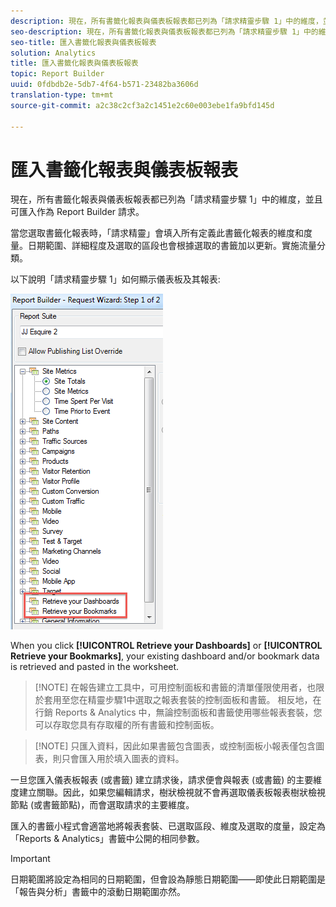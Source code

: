 ```yaml
---
description: 現在，所有書籤化報表與儀表板報表都已列為「請求精靈步驟 1」中的維度，並且可匯入作為 Report Builder 請求。
seo-description: 現在，所有書籤化報表與儀表板報表都已列為「請求精靈步驟 1」中的維度，並且可匯入作為 Report Builder 請求。
seo-title: 匯入書籤化報表與儀表板報表
solution: Analytics
title: 匯入書籤化報表與儀表板報表
topic: Report Builder
uuid: 0fdbdb2e-5db7-4f64-b571-23482ba3606d
translation-type: tm+mt
source-git-commit: a2c38c2cf3a2c1451e2c60e003ebe1fa9bfd145d

---
```



# 匯入書籤化報表與儀表板報表

現在，所有書籤化報表與儀表板報表都已列為「請求精靈步驟 1」中的維度，並且可匯入作為 Report Builder 請求。

當您選取書籤化報表時，「請求精靈」會填入所有定義此書籤化報表的維度和度量。日期範圍、詳細程度及選取的區段也會根據選取的書籤加以更新。實施流量分類。

以下說明「請求精靈步驟 1」如何顯示儀表板及其報表:

![](assets/import_dashboard_reportlet.png)

When you click **[!UICONTROL Retrieve your Dashboards]** or **[!UICONTROL Retrieve your Bookmarks]**, your existing dashboard and/or bookmark data is retrieved and pasted in the worksheet.

> [!NOTE] 在報告建立工具中，可用控制面板和書籤的清單僅限使用者，也限於套用至您在精靈步驟1中選取之報表套裝的控制面板和書籤。 相反地，在行銷 Reports &amp; Analytics 中，無論控制面板和書籤使用哪些報表套裝，您可以存取您具有存取權的所有書籤和控制面板。

> [!NOTE] 只匯入資料，因此如果書籤包含圖表，或控制面板小報表僅包含圖表，則只會匯入用於填入圖表的資料。

一旦您匯入儀表板報表 (或書籤) 建立請求後，請求便會與報表 (或書籤) 的主要維度建立關聯。因此，如果您編輯請求，樹狀檢視就不會再選取儀表板報表樹狀檢視節點 (或書籤節點)，而會選取請求的主要維度。

匯入的書籤小程式會適當地將報表套裝、已選取區段、維度及選取的度量，設定為「Reports &amp; Analytics」書籤中公開的相同參數。

>[!IMPORTANT]
>
>日期範圍將設定為相同的日期範圍，但會設為靜態日期範圍——即使此日期範圍是「報告與分析」書籤中的滾動日期範圍亦然。

